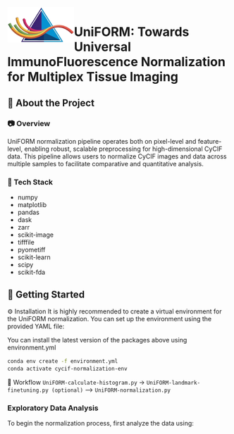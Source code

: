 <img align="left" width="30%" src="file.png" alt="UniFORM Logo">

# UniFORM: Towards Universal ImmunoFluorescence Normalization for Multiplex Tissue Imaging


## :star2: About the Project

### :camera: Overview

UniFORM normalization pipeline operates both on pixel-level and feature-level, enabling robust, scalable preprocessing for high-dimensional CyCIF data. This pipeline allows users to normalize CyCIF images and data across multiple samples to facilitate comparative and quantitative analysis.



### :dart: Tech Stack

<ul>
    <li>numpy</li>
    <li>matplotlib</li>
    <li>pandas</li>
    <li>dask</li>
    <li>zarr</li>
    <li>scikit-image</li>
    <li>tifffile</li>
    <li>pyometiff</li>
    <li>scikit-learn</li>
    <li>scipy</li>
    <li>scikit-fda</li>
</ul>

## 	:toolbox: Getting Started

<!-- Installation -->
:gear: Installation
It is highly recommended to create a virtual environment for the UniFORM normalization. You can set up the environment using the provided YAML file:

You can install the latest version of the packages above using environment.yml
```bash
conda env create -f environment.yml
conda activate cycif-normalization-env
```


:test_tube: Workflow
```UniFORM-calculate-histogram.py``` -> ```UniFORM-landmark-finetuning.py (optional)``` --> ```UniFORM-normalization.py```

### Exploratory Data Analysis
To begin the normalization process, first analyze the data using:


